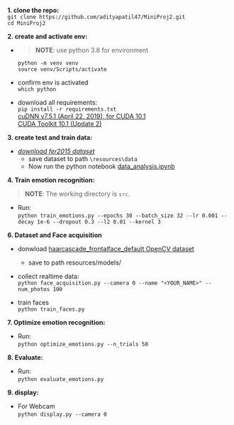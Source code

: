 **1. clone the repo:**   
  `git clone https://github.com/adityapatil47/MiniProj2.git`    
  `cd MiniProj2`

**2. create and activate env:**

- > **NOTE**: use python 3.8 for environment

  `python -m venv venv`  
  `source venv/Scripts/activate`

- confirm env is activated  
   `which python`
- download all requirements:  
   `pip install -r requirements.txt`  
  [cuDNN v7.5.1 (April 22, 2019), for CUDA 10.1](https://developer.nvidia.com/rdp/cudnn-archive#a-collapse751-101)  
  [CUDA Toolkit 10.1 (Update 2)](https://developer.nvidia.com/cuda-10.1-download-archive-update2)

**3. create test and train data:**

- _[download fer2015 dataset](https://www.kaggle.com/datasets/deadskull7/fer2013)_
  - save dataset to path `\resources\data`
  - Now run the python notebook [data_analysis.ipynb](src/emotions/dataset_analysis.ipynb)

**4. Train emotion recognition:**

> **NOTE**: The working directory is `src`.

- Run:  
  `python train_emotions.py --epochs 30 --batch_size 32 --lr 0.001 --decay 1e-6 --dropout 0.3 --l2 0.01 --kernel 3`

**6. Dataset and Face acquisition**

- donwload [haarcascade_frontalface_default OpenCV dataset](https://github.com/opencv/opencv/blob/4.x/data/haarcascades/haarcascade_frontalface_default.xml)

  - save to path resources/models/

- collect realtime data:  
   `python face_acquisition.py --camera 0 --name "<YOUR_NAME>" --num_photos 100`

- train faces  
  `python train_faces.py`

**7. Optimize emotion recognition:**

- Run:  
  `python optimize_emotions.py --n_trials 50`

**8. Evaluate:**

- Run:  
  `python evaluate_emotions.py`

**9. display:**

- For Webcam  
  `python display.py --camera 0`
